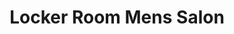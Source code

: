 ---
title: "Locker Room Mens Salon"
url: /coeur-dalene/locker-room-mens-salon/
shop: hairdresser
---